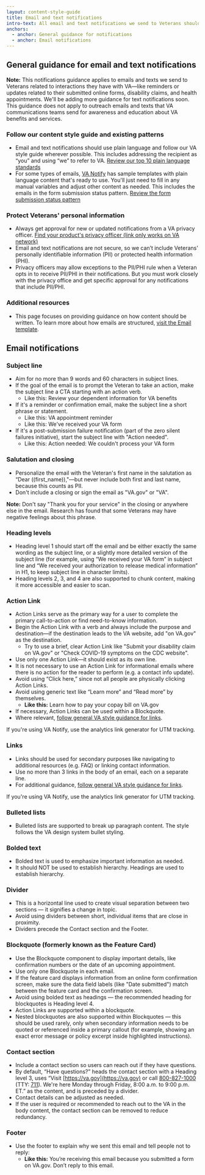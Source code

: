 ```yaml
---
layout: content-style-guide
title: Email and text notifications
intro-text: All email and text notifications we send to Veterans should be trustworthy, actionable, and easy to understand. 
anchors:
  - anchor: General guidance for notifications
  - anchor: Email notifications
---
```


## General guidance for email and text notifications

**Note:** This notifications guidance applies to emails and texts we send to Veterans related to interactions they have with VA—like reminders or updates related to their submitted online forms, disability claims, and health appointments. We'll be adding more guidance for text notifications soon. This guidance does not apply to outreach emails and texts that VA communications teams send for awareness and education about VA benefits and services.

### Follow our content style guide and existing patterns
* Email and text notifications should use plain language and follow our VA style guide wherever possible. This includes addressing the recipient as “you” and using “we” to refer to VA. [Review our top 10 plain language standards](https://design.va.gov/content-style-guide/plain-language/#top-10-va-plain-language-standards)
* For some types of emails, [VA Notify](https://notifications.va.gov/) has sample templates with plain language content that's ready to use. You'll just need to fill in any manual variables and adjust other content as needed. This includes the emails in the form submission status pattern. [Review the form submission status pattern](https://design.va.gov/patterns/help-users-to/stay-informed-of-their-application-status) 

### Protect Veterans' personal information
* Always get approval for new or updated notifications from a VA privacy officer. 
[Find your product's privacy officer (link only works on VA network)](https://dvagov.sharepoint.com/sites/OITPrivacyHub/SitePages/Privacy-Officer-Locator-Resources.aspx)
* Email and text notifications are not secure, so we can’t include Veterans’ personally identifiable information (PII) or protected health information (PHI).
* Privacy officers may allow exceptions to the PII/PHI rule when a Veteran opts in to receive PII/PHI in their notifications. But you must work closely with the privacy office and get specific approval for any notifications that include PII/PHI.

### Additional resources
* This page focuses on providing guidance on how content should be written. To learn more about how emails are structured, [visit the Email template](https://design.va.gov/templates/email). 

## Email notifications

### Subject line 

* Aim for no more than 9 words and 60 characters in subject lines.
* If the goal of the email is to prompt the Veteran to take an action, make the subject line a CTA starting with an action verb.
    * Like this: Review your dependent information for VA benefits
* If it's a reminder or confirmation email, make the subject line a short phrase or statement.
    * Like this: VA appointment reminder 
    * Like this: We've received your VA form 
* If it's a post-submission failure notification (part of the zero silent failures initiative), start the subject line with "Action needed".
    * Like this: Action needed: We couldn't process your VA form

### Salutation and closing

* Personalize the email with the Veteran's first name in the salutation as “Dear ((first_name)),"—but never include both first and last name, because this counts as PII.
* Don't include a closing or sign the email as "VA.gov" or "VA".

**Note:** Don't say "Thank you for your service" in the closing or anywhere else in the email. Research has found that some Veterans may have negative feelings about this phrase.

### Heading levels 

* Heading level 1 should start off the email and be either exactly the same wording as the subject line, or a slightly more detailed version of the subject line (for example, using “We received your VA form” in subject line and “We received your authorization to release medical information” in H1, to keep subject line in character limits).
* Heading levels 2, 3, and 4 are also supported to chunk content, making it more accessible and easier to scan.

### Action Link
* Action Links serve as the primary way for a user to complete the primary call-to-action or find need-to-know information.
* Begin the Action Link with a verb and always include the purpose and destination—if the destination leads to the VA website, add "on VA.gov" as the destination.
  * Try to use a brief, clear Action Link like "Submit your disability claim on VA.gov" or "Check COVID-19 symptoms on the CDC website".
* Use only one Action Link—it should exist as its own line.
* It is not necessary to use an Action Link for informational emails where there is no action for the reader to perform (e.g. a contact info update).
* Avoid using “Click here,” since not all people are physically clicking Action Links.
* Avoid using generic text like “Learn more” and “Read more” by themselves.
  * **Like this:** Learn how to pay your copay bill on VA.gov
* If necessary, Action Links can be used within a Blockquote.
* Where relevant, [follow general VA style guidance for links](https://design.va.gov/content-style-guide/links).

If you're using VA Notify, use the analytics link generator for UTM tracking.

### Links 

* Links should be used for secondary purposes like navigating to additional resources (e.g. FAQ) or linking contact information.
* Use no more than 3 links in the body of an email, each on a separate line.
* For additional guidance, [follow general VA style guidance for links](https://design.va.gov/content-style-guide/links).

If you're using VA Notify, use the analytics link generator for UTM tracking.

### Bulleted lists

* Bulleted lists are supported to break up paragraph content. The style follows the VA design system bullet styling.

### Bolded text

* Bolded text is used to emphasize important information as needed.
* It should NOT be used to establish hierarchy. Headings are used to establish hierarchy.

### Divider

* This is a horizontal line used to create visual separation between two sections — it signifies a change in topic.
* Avoid using dividers between short, individual items that are close in proximity.
* Dividers precede the Contact section and the Footer.

### Blockquote (formerly known as the Feature Card)

* Use the Blockquote component to display important details, like confirmation numbers or the date of an upcoming appointment.
* Use only one Blockquote in each email.
* If the feature card displays information from an online form confirmation screen, make sure the data field labels (like "Date submitted") match between the feature card and the confirmation screen.
* Avoid using bolded text as headings — the recommended heading for blockquotes is Heading level 4.
* Action Links are supported within a blockquote.
* Nested blockquotes are also supported within Blockquotes — this should be used rarely, only when secondary information needs to be quoted or referenced inside a primary callout (for example, showing an exact error message or policy excerpt inside highlighted instructions).

### Contact section

* Include a contact section so users can reach out if they have questions.
* By default, “Have questions?” heads the contact section with a Heading level 3, uses “Visit [https://va.gov](https://va.gov) or call [800-827-1000](tel:800-827-1000) (TTY: [711](tel:711)). We're here Monday through Friday, 8:00 a.m. to 9:00 p.m. ET.” as the content, and is preceded by a divider.
* Contact details can be adjusted as needed.
* If the user is required or recommended to reach out to the VA in the body content, the contact section can be removed to reduce redundancy.

### Footer 

* Use the footer to explain why we sent this email and tell people not to reply:
    * **Like this:** You’re receiving this email because you submitted a form on VA.gov. Don’t reply to this email.



